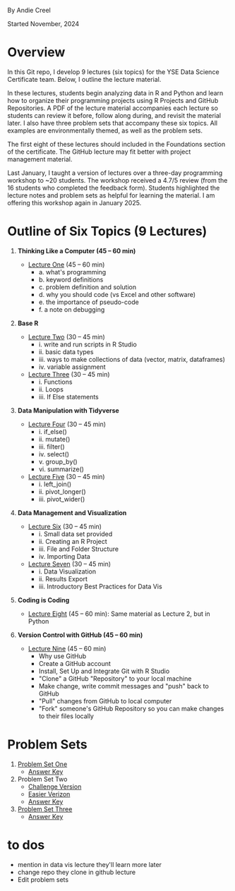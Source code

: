 By Andie Creel 

Started November, 2024 

# Overview
In this Git repo, I develop 9 lectures (six topics) for the YSE Data Science Certificate team. Below, I outline the lecture material. 

In these lectures, students begin analyzing data in R and Python and learn how to organize their programming projects using R Projects and GitHub Repositories. A PDF of the lecture material accompanies each lecture so students can review it before, follow along during, and revisit the material later. I also have three problem sets that accompany these six topics. All examples are environmentally themed, as well as the problem sets. 

The first eight of these lectures should included in the Foundations section of the certificate. The GitHub lecture may fit better with project management material. 

Last January, I taught a version of lectures over a three-day programming workshop to ~20 students. The workshop received a 4.7/5 review (from the 16 students who completed the feedback form). Students highlighted the lecture notes and problem sets as helpful for learning the material. I am offering this workshop again in January 2025.

# Outline of Six Topics (9 Lectures)
1. **Thinking Like a Computer (45 – 60 min)**
   - [Lecture One](lecture_material/1_think_like_computer.pdf) (45 – 60 min)
      - a. what's programming
      - b. keyword definitions
      - c. problem definition and solution
      - d. why you should code (vs Excel and other software)
      - e. the importance of pseudo-code
      - f. a note on debugging

2. **Base R**
   - [Lecture Two](lecture_material/2_base_R_I.pdf) (30 – 45 min)
      - i. write and run scripts in R Studio
      - ii. basic data types
      - iii. ways to make collections of data (vector, matrix, dataframes)
      - iv. variable assignment
   - [Lecture Three](lecture_material/3_base_R_II.pdf) (30 – 45 min)
      - i. Functions
      - ii. Loops
      - iii. If Else statements

3. **Data Manipulation with Tidyverse**
   - [Lecture Four](lecture_material/4_data_manip_tidyverse_partI.pdf) (30 – 45 min)
      - i. if_else()
      - ii. mutate()
      - iii. filter()
      - iv. select()
      - v. group_by()
      - vi. summarize()
   - [Lecture Five](lecture_material/5_data_manip_tidyverse_partII.pdf) (30 – 45 min)
      - i. left_join()
      - ii. pivot_longer()
      - iii. pivot_wider()

4. **Data Management and Visualization**
   - [Lecture Six](lecture_material/6-7_data_manage_vis/6_data_manage_vis_partI.pdf) (30 – 45 min)
      - i. Small data set provided
      - ii. Creating an R Project
      - iii. File and Folder Structure
      - iv. Importing Data
   - [Lecture Seven](lecture_material/6-7_data_manage_vis/7_data_manage_vis_partII.pdf) (30 – 45 min)
      - i. Data Visualization
      - ii. Results Export
      - iii. Introductory Best Practices for Data Vis

5. **Coding is Coding**
   - [Lecture Eight](lecture_material/8_python/8_python.pdf) (45 – 60 min): Same material as Lecture 2, but in Python

6. **Version Control with GitHub (45 – 60 min)**
   - [Lecture Nine](lecture_material/9_github.pdf) (45 – 60 min)
      - Why use GitHub
      - Create a GitHub account
      - Install, Set Up and Integrate Git with R Studio
      - "Clone" a GitHub "Repository" to your local machine
      - Make change, write commit messages and "push" back to GitHub
      - "Pull" changes from GitHub to local computer
      - "Fork" someone's GitHub Repository so you can make changes to their files locally

# Problem Sets

1. [Problem Set One](problem_sets/1_pset.pdf)
    - [Answer Key](problem_sets/1_answer_key.pdf)
2. Problem Set Two 
    - [Challenge Version](problem_sets/2_pset.pdf) 
    - [Easier Verizon](problem_sets/2_pset_EASIER.pdf) 
    - [Answer Key](problem_sets/2_answer_key.pdf)
3. [Problem Set Three](problem_sets/3_pset.pdf)
    - [Answer Key](problem_sets/3_answer_key.pdf)


# to dos 

- mention in data vis lecture they'll learn more later 
- change repo they clone in github lecture 
- Edit problem sets






